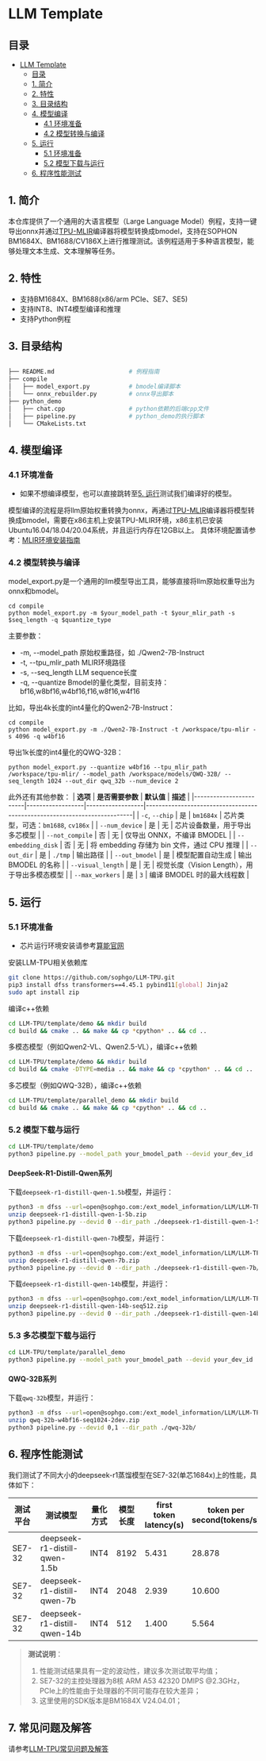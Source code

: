 # LLM Template

## 目录
- [LLM Template](#llm-template)
  - [目录](#目录)
  - [1. 简介](#1-简介)
  - [2. 特性](#2-特性)
  - [3. 目录结构](#3-目录结构)
  - [4. 模型编译](#4-模型编译)
    - [4.1 环境准备](#41-环境准备)
    - [4.2 模型转换与编译](#42-模型转换与编译)
  - [5. 运行](#5-运行)
    - [5.1 环境准备](#51-环境准备)
    - [5.2 模型下载与运行](#52-模型下载与运行)
  - [6. 程序性能测试](#6-程序性能测试)

## 1. 简介
本仓库提供了一个通用的大语言模型（Large Language Model）例程，支持一键导出onnx并通过[TPU-MLIR](https://github.com/sophgo/tpu-mlir)编译器将模型转换成bmodel，支持在SOPHON BM1684X、BM1688/CV186X上进行推理测试。该例程适用于多种语言模型，能够处理文本生成、文本理解等任务。

## 2. 特性
* 支持BM1684X、BM1688(x86/arm PCIe、SE7、SE5)
* 支持INT8、INT4模型编译和推理
* 支持Python例程

## 3. 目录结构
```bash

├── README.md                     # 例程指南
├── compile
│   ├── model_export.py           # bmodel编译脚本
│   └── onnx_rebuilder.py         # onnx导出脚本
├── python_demo
│   ├── chat.cpp                  # python依赖的后端cpp文件
│   ├── pipeline.py               # python_demo的执行脚本
│   └── CMakeLists.txt
```

## 4. 模型编译

### 4.1 环境准备
* 如果不想编译模型，也可以直接跳转至[5. 运行](#5-运行)测试我们编译好的模型。

模型编译的流程是将llm原始权重转换为onnx，再通过[TPU-MLIR](https://github.com/sophgo/tpu-mlir)编译器将模型转换成bmodel，需要在x86主机上安装TPU-MLIR环境，x86主机已安装Ubuntu16.04/18.04/20.04系统，并且运行内存在12GB以上。
具体环境配置请参考：[MLIR环境安装指南](https://github.com/sophgo/LLM-TPU/blob/main/docs/Mlir_Install_Guide.md)

### 4.2 模型转换与编译

model_export.py是一个通用的llm模型导出工具，能够直接将llm原始权重导出为onnx和bmodel。

``` shell
cd compile
python model_export.py -m $your_model_path -t $your_mlir_path -s $seq_length -q $quantize_type
```
主要参数：
* -m, --model_path     原始权重路径，如 ./Qwen2-7B-Instruct
* -t, --tpu_mlir_path  MLIR环境路径
* -s, --seq_length     LLM sequence长度
* -q, --quantize       Bmodel的量化类型，目前支持：bf16,w8bf16,w4bf16,f16,w8f16,w4f16

比如，导出4k长度的int4量化的Qwen2-7B-Instruct：
``` shell
cd compile
python model_export.py -m ./Qwen2-7B-Instruct -t /workspace/tpu-mlir -s 4096 -q w4bf16
```

导出1k长度的int4量化的QWQ-32B：
``` shell
python model_export.py --quantize w4bf16 --tpu_mlir_path /workspace/tpu-mlir/ --model_path /workspace/models/QWQ-32B/ --seq_length 1024 --out_dir qwq_32b --num_device 2
```

此外还有其他参数：
| **选项**               | **是否需要参数** | **默认值**       | **描述**                                                                 |
|------------------------|------------------|------------------|--------------------------------------------------------------------------|
| `-c`, `--chip`         | 是               | `bm1684x`        | 芯片类型，可选：`bm1688`, `cv186x`                                      |
| `--num_device`         | 是               | 无               | 芯片设备数量，用于导出多芯模型                                          |
| `--not_compile`        | 否               | 无               | 仅导出 ONNX，不编译 BMODEL                                              |
| `--embedding_disk`     | 否               | 无               | 将 embedding 存储为 bin 文件，通过 CPU 推理                             |
| `--out_dir`            | 是               | `./tmp`          | 输出路径                                                                |
| `--out_bmodel`         | 是               | 模型配置自动生成  | 输出 BMODEL 的名称                                                      |
| `--visual_length`      | 是               | 无               | 视觉长度（Vision Length），用于导出多模态模型                           |
| `--max_workers`        | 是               | `3`              | 编译 BMODEL 时的最大线程数                                              |

## 5. 运行

### 5.1 环境准备
* 芯片运行环境安装请参考[算能官网](https://developer.sophgo.com/site/index/material/all/all.html)

安装LLM-TPU相关依赖库
```bash
git clone https://github.com/sophgo/LLM-TPU.git
pip3 install dfss transformers==4.45.1 pybind11[global] Jinja2
sudo apt install zip
```

编译c++依赖
```bash
cd LLM-TPU/template/demo && mkdir build
cd build && cmake .. && make && cp *cpython* .. && cd ..
```

多模态模型（例如Qwen2-VL、Qwen2.5-VL），编译c++依赖
```bash
cd LLM-TPU/template/demo && mkdir build
cd build && cmake -DTYPE=media .. && make && cp *cpython* .. && cd ..
```

多芯模型（例如QWQ-32B），编译c++依赖
```bash
cd LLM-TPU/template/parallel_demo && mkdir build
cd build && cmake .. && make && cp *cpython* .. && cd ..
```

### 5.2 模型下载与运行

```bash
cd LLM-TPU/template/demo
python3 pipeline.py --model_path your_bmodel_path --devid your_dev_id
```

#### DeepSeek-R1-Distill-Qwen系列
下载`deepseek-r1-distill-qwen-1.5b`模型，并运行：
```bash
python3 -m dfss --url=open@sophgo.com:/ext_model_information/LLM/LLM-TPU/deepseek-r1-distill-qwen-1-5b.zip
unzip deepseek-r1-distill-qwen-1-5b.zip
python3 pipeline.py --devid 0 --dir_path ./deepseek-r1-distill-qwen-1-5b/
```

下载`deepseek-r1-distill-qwen-7b`模型，并运行：
```bash
python3 -m dfss --url=open@sophgo.com:/ext_model_information/LLM/LLM-TPU/deepseek-r1-distill-qwen-7b.zip
unzip deepseek-r1-distill-qwen-7b.zip
python3 pipeline.py --devid 0 --dir_path ./deepseek-r1-distill-qwen-7b/
```

下载`deepseek-r1-distill-qwen-14b`模型，并运行：
```bash
python3 -m dfss --url=open@sophgo.com:/ext_model_information/LLM/LLM-TPU/deepseek-r1-distill-qwen-14b-seq512.zip
unzip deepseek-r1-distill-qwen-14b-seq512.zip
python3 pipeline.py --devid 0 --dir_path ./deepseek-r1-distill-qwen-14b/
```

### 5.3 多芯模型下载与运行

```bash
cd LLM-TPU/template/parallel_demo
python3 pipeline.py --model_path your_bmodel_path --devid your_dev_id
```

#### QWQ-32B系列
下载`qwq-32b`模型，并运行：
```bash
python3 -m dfss --url=open@sophgo.com:/ext_model_information/LLM/LLM-TPU/qwq-32b-w4bf16-seq1024.zip
unzip qwq-32b-w4bf16-seq1024-2dev.zip
python3 pipeline.py --devid 0,1 --dir_path ./qwq-32b/
```


## 6. 程序性能测试
我们测试了不同大小的deepseek-r1蒸馏模型在SE7-32(单芯1684x)上的性能，具体如下：

|   测试平台   |           测试模型              | 量化方式 | 模型长度 | first token latency(s) | token per second(tokens/s) |
| ----------- | ------------------------------ | -------- | -------- | --------------------- | -------------------------- |
| SE7-32      | deepseek-r1-distill-qwen-1.5b  | INT4     | 8192     | 5.431                 | 28.878                     |
| SE7-32      | deepseek-r1-distill-qwen-7b    | INT4     | 2048     | 2.939                 | 10.600                     |
| SE7-32      | deepseek-r1-distill-qwen-14b   | INT4     | 512      | 1.400                 | 5.564                      |

> **测试说明**：  
> 1. 性能测试结果具有一定的波动性，建议多次测试取平均值；
> 2. SE7-32的主控处理器为8核 ARM A53 42320 DMIPS @2.3GHz，PCIe上的性能由于处理器的不同可能存在较大差异；
> 3. 这里使用的SDK版本是BM1684X V24.04.01；

## 7. 常见问题及解答

请参考[LLM-TPU常见问题及解答](../../../docs/FAQ.md)